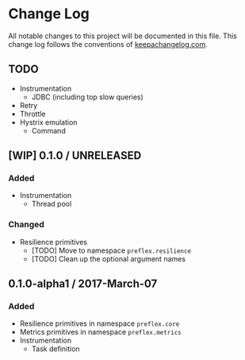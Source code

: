 # Change Log
All notable changes to this project will be documented in this file. This change log follows the conventions of [keepachangelog.com](http://keepachangelog.com/).

## TODO

- Instrumentation
  - JDBC (including top slow queries)
- Retry
- Throttle
- Hystrix emulation
  - Command


## [WIP] 0.1.0 / UNRELEASED

### Added

- Instrumentation
  - Thread pool


### Changed

- Resilience primitives
  - [TODO] Move to namespace `preflex.resilience`
  - [TODO] Clean up the optional argument names


## 0.1.0-alpha1 / 2017-March-07

### Added

- Resilience primitives in namespace `preflex.core`
- Metrics primitives in namespace `preflex.metrics`
- Instrumentation
  - Task definition
